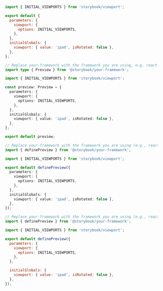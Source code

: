 ```js filename=".storybook/preview.js" renderer="common" language="js" tabTitle="CSF 3"
import { INITIAL_VIEWPORTS } from 'storybook/viewport';

export default {
  parameters: {
    viewport: {
      options: INITIAL_VIEWPORTS,
    },
  },
  initialGlobals: {
    viewport: { value: 'ipad', isRotated: false },
  },
};
```

```ts filename=".storybook/preview.ts" renderer="common" language="ts" tabTitle="CSF 3"
// Replace your-framework with the framework you are using, e.g. react-vite, nextjs, vue3-vite, etc.
import type { Preview } from '@storybook/your-framework';

import { INITIAL_VIEWPORTS } from 'storybook/viewport';

const preview: Preview = {
  parameters: {
    viewport: {
      options: INITIAL_VIEWPORTS,
    },
  },
  initialGlobals: {
    viewport: { value: 'ipad', isRotated: false },
  },
};

export default preview;
```

```ts filename=".storybook/preview.ts" renderer="react" language="ts" tabTitle="CSF Next 🧪"
// Replace your-framework with the framework you are using (e.g., react-vite, nextjs, nextjs-vite)
import { definePreview } from '@storybook/your-framework';

import { INITIAL_VIEWPORTS } from 'storybook/viewport';

export default definePreview({
  parameters: {
    viewport: {
      options: INITIAL_VIEWPORTS,
    },
  },
  initialGlobals: {
    viewport: { value: 'ipad', isRotated: false },
  },
});
```

<!-- JS snippets still needed while providing both CSF 3 & Next -->

```js filename=".storybook/preview.js" renderer="react" language="js" tabTitle="CSF Next 🧪"
// Replace your-framework with the framework you are using (e.g., react-vite, nextjs, nextjs-vite)
import { definePreview } from '@storybook/your-framework';

import { INITIAL_VIEWPORTS } from 'storybook/viewport';

export default definePreview({
  parameters: {
    viewport: {
      options: INITIAL_VIEWPORTS,
    },
  },

  initialGlobals: {
    viewport: { value: 'ipad', isRotated: false },
  },
});
```
